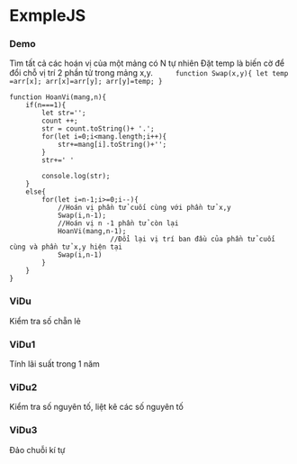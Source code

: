 # ExmpleJS

### Demo
Tìm tất cả các hoán vị của một mảng có N tự nhiên
   Đặt temp là biến cờ để đổi chỗ vị trí 2 phần tử trong mảng x,y.
   ```
    function Swap(x,y){
	  let temp =arr[x];
	  arr[x]=arr[y];
	  arr[y]=temp;
    }
    
    ```

```
function HoanVi(mang,n){
	if(n===1){
		let str='';
		count ++;
		str = count.toString()+ '.';
		for(let i=0;i<mang.length;i++){
			str+=mang[i].toString()+'';
		}
		str+=' '
		
		console.log(str);
	}
	else{
		for(let i=n-1;i>=0;i--){
			//Hoán vị phần tử cuối cùng với phần tử x,y
			Swap(i,n-1);
			//Hoán vị n -1 phần tử còn lại
			HoanVi(mang,n-1);
                         //Đổi lại vị trí ban đầu của phần tử cuối cùng và phần tử x,y hiện tại
			Swap(i,n-1)
		}
	}
}

```
### ViDu
Kiểm tra số chẵn lẻ

### ViDu1
Tính lãi suất trong 1 năm

### ViDu2
Kiểm tra số nguyên tố, liệt kê các số nguyên tố

### ViDu3
Đảo chuỗi kí tự
